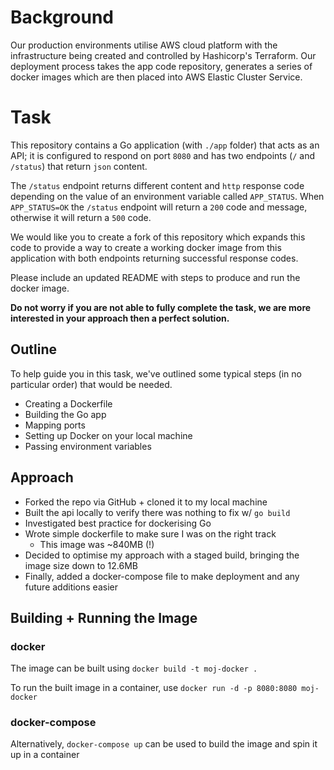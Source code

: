 # Background

Our production environments utilise AWS cloud platform with the infrastructure being created and controlled by Hashicorp's Terraform. Our deployment process takes the app code repository, generates a series of docker images which are then placed into AWS Elastic Cluster Service.

# Task

This repository contains a Go application (with `./app` folder) that acts as an API; it is configured to respond on port `8080` and has two endpoints (`/` and `/status`) that return `json` content.

The `/status` endpoint returns different content and `http` response code depending on the value of an environment variable called `APP_STATUS`. When `APP_STATUS=OK` the `/status` endpoint will return a `200` code and message, otherwise it will return a `500` code.

We would like you to create a fork of this repository which expands this code to provide a way to create a working docker image from this application with both endpoints returning successful response codes.

Please include an updated README with steps to produce and run the docker image.

**Do not worry if you are not able to fully complete the task, we are more interested in your approach then a perfect solution.**


## Outline

To help guide you in this task, we've outlined some typical steps (in no particular order) that would be needed.

- Creating a Dockerfile
- Building the Go app
- Mapping ports
- Setting up Docker on your local machine
- Passing environment variables


## Approach
- Forked the repo via GitHub + cloned it to my local machine
- Built the api locally to verify there was nothing to fix w/ `go build`
- Investigated best practice for dockerising Go
- Wrote simple dockerfile to make sure I was on the right track
    - This image was ~840MB (!)
- Decided to optimise my approach with a staged build, bringing the image size down to 12.6MB
- Finally, added a docker-compose file to make deployment and any future additions easier

## Building + Running the Image
### docker
The image can be built using `docker build -t moj-docker .`

To run the built image in a container, use `docker run -d -p 8080:8080 moj-docker`

### docker-compose
Alternatively, `docker-compose up` can be used to build the image and spin it up in a container

